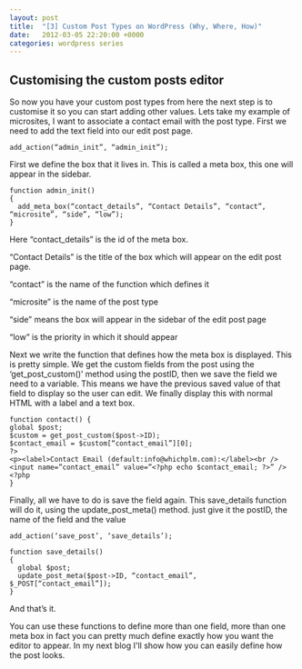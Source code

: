 ```yaml
---
layout: post
title:  "[3] Custom Post Types on WordPress (Why, Where, How)"
date:   2012-03-05 22:20:00 +0000
categories: wordpress series
---
```


## Customising the custom posts editor

So now you have your custom post types from here the next step is to customise it so you can start adding other values. Lets take my example of microsites, I want to associate a contact email with the post type. First we need to add the text field into our edit post page.

    add_action(“admin_init”, “admin_init”);

First we define the box that it lives in. This is called a meta box, this one will appear in the sidebar.

    function admin_init()
    {
      add_meta_box(“contact_details”, “Contact Details”, “contact”, “microsite”, “side”, “low”);
    }

Here “contact_details” is the id of the meta box.

“Contact Details” is the title of the box which will appear on the edit post page.

“contact” is the name of the function which defines it

“microsite” is the name of the post type

“side” means the box will appear in the sidebar of the edit post page

“low” is the priority in which it should appear


Next we write the function that defines how the meta box is displayed. This is pretty simple.
We get the custom fields from the post using the ‘get_post_custom()’ method using the postID, then we save the field we need to a variable. This means we have the previous saved value of that field to display so the user can edit. We finally display this with normal HTML with a label and a text box.

    function contact() {
    global $post;
    $custom = get_post_custom($post->ID);
    $contact_email = $custom[“contact_email”][0];
    ?>
    <p><label>Contact Email (default:info@whichplm.com):</label><br />
    <input name=”contact_email” value=”<?php echo $contact_email; ?>” />
    <?php
    }


Finally, all we have to do is save the field again. This save_details function will do it, using the update_post_meta() method. just give it the postID, the name of the field and the value

    add_action(‘save_post’, ‘save_details’);

    function save_details()
    {
      global $post;
      update_post_meta($post->ID, “contact_email”, $_POST[“contact_email”]);
    }

And that’s it.

You can use these functions to define more than one field, more than one meta box in fact you can pretty much define exactly how you want the editor to appear. In my next blog I'll show how you can easily define how the post looks.
